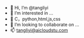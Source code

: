 - 👋 Hi, I’m @tangliyi
- 👀 I’m interested in ...
- 🌱 C，python,html,js,css
- 💞️ I’m looking to collaborate on ...
- 📫 tangliyi@aicloudstu.com

<!---
tangliyi/tangliyi is a ✨ special ✨ repository because its `README.md` (this file) appears on your GitHub profile.
You can click the Preview link to take a look at your changes.
--->
